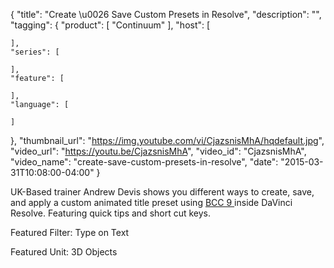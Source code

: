 {
  "title": "Create \u0026 Save Custom Presets in Resolve",
  "description": "",
  "tagging": {
    "product": [
      "Continuum"
    ],
    "host": [

    ],
    "series": [

    ],
    "feature": [

    ],
    "language": [

    ]
  },
  "thumbnail_url": "https://img.youtube.com/vi/CjazsnisMhA/hqdefault.jpg",
  "video_url": "https://youtu.be/CjazsnisMhA",
  "video_id": "CjazsnisMhA",
  "video_name": "create-save-custom-presets-in-resolve",
  "date": "2015-03-31T10:08:00-04:00"
}

UK-Based trainer Andrew Devis shows you different ways to create, save, and
apply a custom animated title preset using [ BCC 9
](/products/continuum/) inside
DaVinci Resolve. Featuring quick tips and short cut keys.

Featured Filter: Type on Text

Featured Unit: 3D Objects


